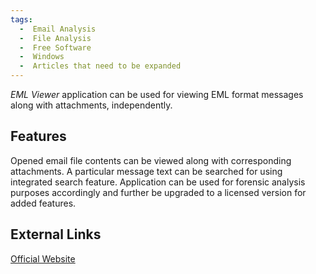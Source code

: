 ```yaml
---
tags:
  -  Email Analysis
  -  File Analysis
  -  Free Software
  -  Windows
  -  Articles that need to be expanded
---
```

*EML Viewer* application can be used for viewing EML format messages
along with attachments, independently.

## Features

Opened email file contents can be viewed along with corresponding
attachments. A particular message text can be searched for using
integrated search feature. Application can be used for forensic analysis
purposes accordingly and further be upgraded to a licensed version for
added features.

## External Links

[Official Website](https://www.systoolsgroup.com/)